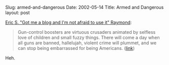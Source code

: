 Slug: armed-and-dangerous
Date: 2002-05-14
Title: Armed and Dangerous
layout: post

<a href="http://armedndangerous.blogspot.com/">Eric S. &quot;Got me a blog and I&#39;m not afraid to use it&quot; Raymond</a>:
<blockquote> Gun-control boosters are virtuous crusaders animated by selfless love of children and small fuzzy things. There will come a day when all guns are banned, hallelujah, violent crime will plummet, and we can stop being embarrassed for being Americans. (<a href="http://armedndangerous.blogspot.com/2002_05_12_armedndangerous_archive.html#76531063">link</a>)</blockquote>
Heh.
